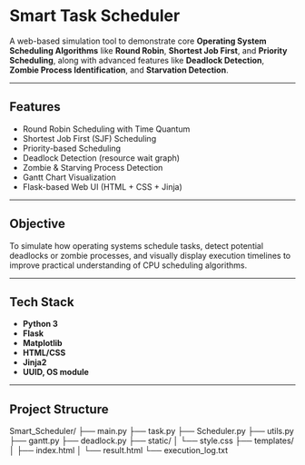 #  Smart Task Scheduler

A web-based simulation tool to demonstrate core **Operating System Scheduling Algorithms** like **Round Robin**, **Shortest Job First**, and **Priority Scheduling**, along with advanced features like **Deadlock Detection**, **Zombie Process Identification**, and **Starvation Detection**.

---

##  Features

-  Round Robin Scheduling with Time Quantum
-  Shortest Job First (SJF) Scheduling
-  Priority-based Scheduling
-  Deadlock Detection (resource wait graph)
-  Zombie & Starving Process Detection
-  Gantt Chart Visualization
-  Flask-based Web UI (HTML + CSS + Jinja)

---

##  Objective

To simulate how operating systems schedule tasks, detect potential deadlocks or zombie processes, and visually display execution timelines to improve practical understanding of CPU scheduling algorithms.

---

##  Tech Stack

- **Python 3**
- **Flask**
- **Matplotlib**
- **HTML/CSS**
- **Jinja2**
- **UUID, OS module**

---

##  Project Structure
Smart_Scheduler/
├── main.py
├── task.py
├── Scheduler.py
├── utils.py
├── gantt.py
├── deadlock.py
├── static/
│ └── style.css
├── templates/
│ ├── index.html
│ └── result.html
└── execution_log.txt



